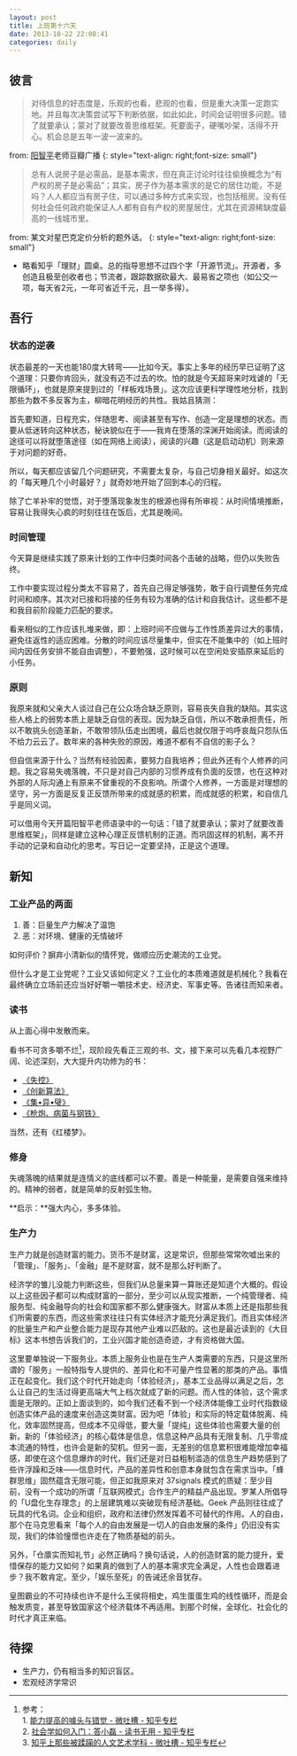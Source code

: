 ```yaml
---
layout: post
title: 上班第十六天
date: 2013-10-22 22:08:41
categories: daily
---
```

彼言
----
> 对待信息的好态度是，乐观的也看，悲观的也看，但是重大决策一定跑实地。并且每次决策尝试写下判断依据，如此如此，时间会证明很多问题。错了就要承认；蒙对了就要改善思维框架。死要面子，硬嘴吵架，活得不开心。机会总是五年一波一波来的。


from: <u>阳智平</u>老师豆瓣广播
{: style="text-align: right;font-size: small"}

> 总有人说房子是必需品，是基本需求，但在真正讨论时往往偷换概念为“有产权的房子是必需品”；其实，房子作为基本需求的是它的居住功能，不是吗？人人都应当有房子住，可以通过多种方式来实现，也包括租房。没有任何社会任何政府能保证人人都有自有产权的房屋居住，尤其在资源稀缺度最高的一线城市里。


from: 某文对星巴克定价分析的题外话。
{: style="text-align: right;font-size: small"}


+ 略看知乎「理财」圆桌。总的指导思想不过四个字「开源节流」。开源者，多创造且极至创收者也；节流者，跟踪数据砍最大、最易省之项也（如公交一项，每天省2元，一年可省近千元，且一举多得）。

吾行
------

### 状态的逆袭
状态最差的一天也能180度大转弯——比如今天。事实上多年的经历早已证明了这个道理：只要你肯回头，就没有迈不过去的坎。怕的就是今天超哥来时戏谑的「无限循环」，也就是原来提到过的「样板戏场景」。这次应该更科学理性地分析，找到那些为数不多反客为主，柳暗花明经历的共性。我姑且猜测：

首先要知道，日程充实，伴随思考、阅读甚至有写作、创造一定是理想的状态。而要从低迷转向这种状态，秘诀貌似在于——我肯在堕落的深渊开始阅读。而阅读的途径可以将就堕落途径（如在网络上阅读），阅读的兴趣（这是启动动机）则来源于对问题的好奇。

所以，每天都应该留几个问题研究，不需要太复杂，与自己切身相关最好。如这次的「每天睡几个小时最好？」就奇妙地开始了回到本心的归程。

除了亡羊补牢的觉悟，对于堕落现象发生的根源也得有所审视：从时间情境推断，容易让我得失心疯的时刻往往在饭后，尤其是晚间。

### 时间管理
今天算是继续实践了原来计划的工作中归类时间各个击破的战略，但仍以失败告终。

工作中要实现过程分类太不容易了，首先自己得足够强势，敢于自行调整任务完成时间和顺序。其次对已接和将接的任务有较为准确的估计和自我估计。这些都不是和我目前阶段能力匹配的要求。

看来相似的工作应该扎堆来做，即：上班时间不应做与工作性质差异过大的事情，避免往返性的适应困难。分散的时间应该尽量集中，但实在不能集中的（如上班时间内因任务安排不能自由调整），不要勉强，这时候可以在空闲处安插原来延后的小任务。

### 原则
我原来就和父亲大人谈过自己在公众场合缺乏原则，容易丧失自我的缺陷。其实这些人格上的弱势本质上是缺乏自信的表现。因为缺乏自信，所以不敢承担责任，所以不敢挑头创造革新，不敢带领队伍走出困境，最后也就仅限于呜呼哀哉只怨队伍不给力云云了。数年来的各种失败的原因，难道不都有不自信的影子么？

但自信来源于什么？当然有经验因素，要努力自我培养；但此外还有个人修养的问题。我之容易失魂落魄，不只是对自己内部的习惯养成有负面的反馈，也在这种对外部的人际沟通上有原来不曾重视的不良影响。所谓个人修养，一方面是对理想的坚守，另一方面是反复正反馈所带来的成就感的积累，而成就感的积累，和自信几乎是同义词。

可以借用今天开篇阳智平老师语录中的一句话：「错了就要承认；蒙对了就要改善思维框架」，同样是建立这种心理正反馈机制的正道。而巩固这样的机制，离不开手动的记录和自动化的思考。写日记一定要坚持，正是这个道理。


新知
-----

### 工业产品的两面
1. 善：巨量生产力解决了温饱
2. 恶：对环境、健康的无情破坏

如何评价？摒弃小清新似的情怀党，做顺应历史潮流的工业党。

但什么才是工业党呢？工业又该如何定义？工业化的本质难道就是机械化？我看在最终确立立场前还应当好好嚼一嚼技术史、经济史、军事史等。告诸往而知来者。

### 读书
从上面心得中发散而来。

看书不可贪多嚼不烂[^1]，现阶段先看正三观的书、文，接下来可以先看几本视野广阔、论述深刻，大大提升内功修为的书：

[^1]: 参考：<br/>1. [能力提高的噱头与错觉 - 微吐槽 - 知乎专栏](http://zhuanlan.zhihu.com/cbling/19590155)<br/>2. [社会学如何入门：答小磊 - 读书无用 - 知乎专栏](http://zhuanlan.zhihu.com/huangjian/19573246)<br/>3. [知乎上那些被蹂躏的人文艺术学科 - 微吐槽 - 知乎专栏](http://zhuanlan.zhihu.com/cbling/19591088)

- [《失控》](http://book.douban.com/subject/5375620/)
- [《创新算法》](http://book.douban.com/subject/3354596/)
- [《集•异•璧》](http://book.douban.com/subject/1291204/)
- [《枪炮、病菌与钢铁》](http://book.douban.com/subject/1813841/)

当然，还有《红楼梦》。

### 修身
失魂落魄的结果就是连情义的底线都可以不要。善是一种能量，是需要自强来维持的。精神的弱者，就是简单的反射弧生物。

**启示：**强大内心，多多体验。

### 生产力

生产力就是创造财富的能力。货币不是财富，这是常识，但那些常常吹嘘出来的「管理」、「服务」、「金融」是不是财富，就不是那么好判断了。

经济学的雏儿没能力判断这些，但我们从总量来算一算账还是知道个大概的。假设以上这些因子都可以构成财富的一部分，至少可以从现实推断，一个纯管理者、纯服务型、纯金融导向的社会和国家都不那么健康强大。财富从本质上还是指那些我们所需要的东西，而这些需求往往只有实体经济才能充分满足我们。而且实体经济的批量生产和产业整合能力是现存其他产业难以匹敌的。这也是最近读到的《大目标》这本书想告诉我们的，工业兴国才能创造奇迹，才有资格做大国。

这里要单独说一下服务业。本质上服务业也是在生产人类需要的东西，只是这里所谓的「服务」一般特指专人提供的、差异化和不可量产性显著的那类的产品。事情正在起变化。我们这个时代开始走向「体验经济」，基本工业品得以满足之后，怎么让自己的生活过得更高端大气上档次就成了新的问题。而人性的体验，这个需求面是无限的。正如上面谈到的，如今我们还看不到一个经济体能像工业时代指数级创造实体产品的速度来创造这类财富。因为吧「体验」和实际的特定载体脱离、纯化，效率固然提高，但成本不见得低，要大量「提纯」这些体验也需要大量的创新。新的「体验经济」的核心载体是信息，信息这种产品具有无限复制、几乎零成本流通的特性，也许会是新的契机。但另一面，无差别的信息累积很难能增加幸福感，即使在这个信息爆炸的时代，我们还是对日益粗制滥造的信息生产趋势感到了些许浮躁和乏味——信息时代，产品的差异性和创意本身就包含在需求当中。「蜂群思维」固然蕴含无限可能，但正如我原来对 37signals 模式的质疑：至少目前，没有一个成功的所谓「互联网模式」合作生产的精益产品出现。罗某人所倡导的「U盘化生存理念」的上层建筑难以突破现有经济基础。Geek 产品则往往成了玩具的代名词。企业和组织，政府和法律仍然发挥着不可替代的作用。人的自由，那个在马克思看来「每个人的自由发展是一切人的自由发展的条件」仍旧没有实现，我们的体验憧憬也许走在了物质基础的前头。

另外，「仓廪实而知礼节」必然正确吗？换句话说，人的创造财富的能力提升，爱惜保存的能力又如何？如果真的做到了人的基本需求完全满足，人性也会跟着进步？我不敢肯定。至少，「娱乐至死」的告诫还余音犹存。

皇图霸业的不可持续也许不是什么王侯将相史，鸡生蛋蛋生鸡的线性循环，而是会触发质变，甚至导致国家这个经济载体不再适用。到那个时候，全球化、社会化的时代才真正来临。


待探
-----

- 生产力，仍有相当多的知识盲区。
- 宏观经济学常识